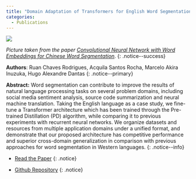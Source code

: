 ```yaml
---
title: "Domain Adaptation of Transformers for English Word Segmentation"
categories:
  - Publications
---
```


![](https://www.researchgate.net/profile/Chunqi_Wang4/publication/321069904/figure/fig1/AS:560795496837120@1510715473095/Chinese-word-segmentation-as-a-sequence-labeling-task-This-figure-presents-the-common_W640.jpg)

*Picture taken from the paper [Convolutional Neural Network with Word Embeddings for Chinese Word Segmentation](https://www.researchgate.net/publication/321069904_Convolutional_Neural_Network_with_Word_Embeddings_for_Chinese_Word_Segmentation)*.
{: .notice--success}

**Authors**: Ruan Chaves Rodrigues, Acquila Santos Rocha, Marcelo Akira Inuzuka, Hugo Alexandre Dantas
{: .notice--primary}

**Abstract:** Word segmentation can contribute to improve the results of natural language processing tasks on several problem domains, including social media sentiment analysis, source code summarization and neural machine translation. Taking the English language as a case study, we fine-tune a Transformer architecture which has been trained through the Pre-trained Distillation (PD) algorithm, while comparing it to previous experiments with recurrent neural networks. We organize datasets and resources from multiple application domains under a unified format, and demonstrate that our proposed architecture has competitive performance and superior cross-domain generalization in comparison with previous approaches for word segmentation in Western languages.
{: .notice--info}

* [Read the Paper](https://www.researchgate.net/publication/344849437_Domain_Adaptation_of_Transformers_for_English_Word_Segmentation)
{: .notice}

* [Github Repository](https://github.com/ruanchaves/BERT-WS)
{: .notice}
